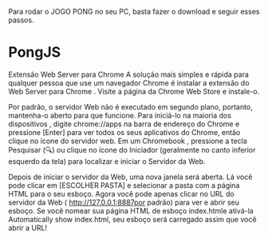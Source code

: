 Para rodar o JOGO PONG no seu PC, basta fazer o download e seguir esses passos.
# PongJS
Extensão Web Server para Chrome
A solução mais simples e rápida para qualquer pessoa que use um navegador Chrome é instalar a extensão do Web Server para Chrome . Visite a página da Chrome Web Store e instale-o.

Por padrão, o servidor Web não é executado em segundo plano, portanto, mantenha-o aberto para que funcione. Para iniciá-lo na maioria dos dispositivos , digite chrome://apps na barra de endereço do Chrome e pressione [Enter] para ver todos os seus aplicativos do Chrome, então clique no ícone do servidor web. Em um Chromebook , pressione a tecla Pesquisar (🔍) ou clique no ícone do Iniciador (geralmente no canto inferior esquerdo da tela) para localizar e iniciar o Servidor da Web.

Depois de iniciar o servidor da Web, uma nova janela será aberta. Lá você pode clicar em [ESCOLHER PASTA] e selecionar a pasta com a página HTML para o seu esboço. Agora você pode apenas clicar no URL do servidor da Web ( http://127.0.0.1:8887por padrão) para ver e abrir seu esboço. Se você nomear sua página HTML de esboço index.htmle ativá-la Automatically show index.html, seu esboço será carregado assim que você abrir a URL!
